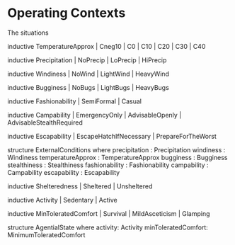 # Operating Contexts

The situations

inductive TemperatureApprox
| Cneg10
| C0
| C10
| C20
| C30
| C40

inductive Precipitation
| NoPrecip
| LoPrecip
| HiPrecip

inductive Windiness
| NoWind
| LightWind
| HeavyWind

inductive Bugginess
| NoBugs
| LightBugs
| HeavyBugs

inductive Fashionability
| SemiFormal
| Casual

inductive Campability
| EmergencyOnly
| AdvisableOpenly
| AdvisableStealthRequired

inductive Escapability
| EscapeHatchIfNecessary
| PrepareForTheWorst

structure ExternalConditions where
  precipitation : Precipitation
  windiness : Windiness
  temperatureApprox : TemperatureApprox
  bugginess : Bugginess
  stealthiness : Stealthiness
  fashionability : Fashionability
  campability : Campability
  escapability : Escapability


inductive Shelteredness
| Sheltered
| Unsheltered

inductive Activity
| Sedentary
| Active

inductive MinToleratedComfort
| Survival
| MildAsceticism
| Glamping


structure AgentialState where 
    activity: Activity
    minToleratedComfort: MinimumToleratedComfort



